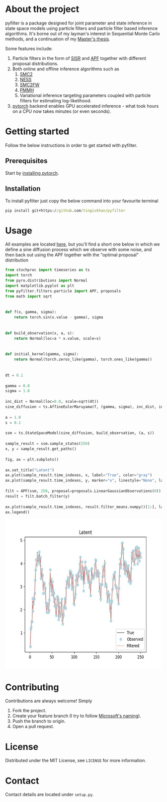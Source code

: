 # About the project
pyfilter is a package designed for joint parameter and state inference in state space models using
particle filters and particle filter based inference algorithms. It's borne out of my layman's interest in Sequential 
Monte Carlo methods, and a continuation of my [Master's thesis](http://urn.kb.se/resolve?urn=urn:nbn:se:kth:diva-177104).

Some features include:
1. Particle filters in the form of [SISR](https://en.wikipedia.org/wiki/Particle_filter) and [APF](https://en.wikipedia.org/wiki/Auxiliary_particle_filter) together with different proposal distributions.
2. Both online and offline inference algorithms such as
   1. [SMC2](https://arxiv.org/abs/1101.1528) 
   2. [NESS](https://arxiv.org/abs/1308.1883)
   3. [SMC2FW](https://arxiv.org/pdf/1503.00266.pdf)
   4. [PMMH](https://www.stats.ox.ac.uk/~doucet/andrieu_doucet_holenstein_PMCMC.pdf)
   5. Variational inference targeting parameters coupled with particle filters for estimating log-likelihood. 
3. [pytorch](https://pytorch.org/) backend enables GPU accelerated inference - what took hours on a CPU now takes minutes (or even seconds).

# Getting started
Follow the below instructions in order to get started with pyfilter.

## Prerequisites
Start by [installing pytorch](https://pytorch.org/get-started/locally/). 

## Installation
To install pyfilter just copy the below command into your favourite terminal 

```cmd
pip install git+https://github.com/tingiskhan/pyfilter
```

# Usage

All examples are located [here](./examples), but you'll find a short one below in which we define a sine diffusion 
process which we observe with some noise, and then back out using the APF together with the "optimal proposal"
distribution

```python
from stochproc import timeseries as ts
import torch
from pyro.distributions import Normal
import matplotlib.pyplot as plt
from pyfilter.filters.particle import APF, proposals
from math import sqrt


def f(x, gamma, sigma):
    return torch.sin(x.value - gamma), sigma


def build_observation(x, a, s):
    return Normal(loc=a * x.value, scale=s)


def initial_kernel(gamma, sigma):
    return Normal(torch.zeros_like(gamma), torch.ones_like(gamma))


dt = 0.1

gamma = 0.0
sigma = 1.0

inc_dist = Normal(loc=0.0, scale=sqrt(dt))
sine_diffusion = ts.AffineEulerMaruyama(f, (gamma, sigma), inc_dist, initial_kernel=initial_kernel, dt=dt)

a = 1.0
s = 0.1

ssm = ts.StateSpaceModel(sine_diffusion, build_observation, (a, s))

sample_result = ssm.sample_states(250)
x, y = sample_result.get_paths()

fig, ax = plt.subplots()

ax.set_title("Latent")
ax.plot(sample_result.time_indexes, x, label="True", color="gray")
ax.plot(sample_result.time_indexes, y, marker="o", linestyle="None", label="Observed", color="lightblue")

filt = APF(ssm, 250, proposal=proposals.LinearGaussianObservations(0))
result = filt.batch_filter(y)

ax.plot(sample_result.time_indexes, result.filter_means.numpy()[1:], label="Filtered", color="salmon", alpha=0.5)
ax.legend()
```

<div align="center"> 
    <img src="./static/filtering.jpg" alt="Logo" width="640" height="480">
</div>

# Contributing

Contributions are always welcome! Simply
1. Fork the project.
2. Create your feature branch (I try to follow [Microsoft's naming](https://docs.microsoft.com/en-us/azure/devops/repos/git/git-branching-guidance?view=azure-devops)).
3. Push the branch to origin.
4. Open a pull request.

# License
Distributed under the MIT License, see `LICENSE` for more information.

# Contact
Contact details are located under `setup.py`.


